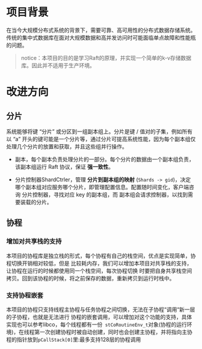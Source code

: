 # 项目背景
在当今大规模分布式系统的背景下，需要可靠、高可用性的分布式数据存储系统。
传统的集中式数据库在面对大规模数据和高并发访问时可能面临单点故障和性能瓶的问题。

> notice：本项目的目的是学习Raft的原理，并实现一个简单的k-v存储数据库。因此并不适用于生产环境。

# 改进方向
## 分片
系统能够将键 “分片” 或分区到一组副本组上。分片是键 / 值对的子集，例如所有以 “a” 开头的键可能是一个分片等，通过分片可提高系统性能，因为每个副本组仅处理几个分片的放置和获取，并且这些组并行操作。

- 副本，每个副本负责处理分片的一部分。每个分片的数据由一个副本组负责，该副本组运行 Raft 协议，保证 **强一致性**。

- 分片控制器ShardCtrler，管理 **分片到副本组的映射** (`Shards -> gid`)，决定哪个副本组对应服务哪个分片，即管理配置信息。配置随时间变化，客户端咨询 分片控制器，寻找对应 key 的副本组，而 副本组会请求控制器，以找到需要装载的分片。
## 协程
### 增加对共享栈的支持
本项目的协程库是独立栈的形式，每个协程有自己的栈空间，优点是实现简单，协程切换开销相对较低，但是 比较耗内存，我们可以增加本项目对共享栈的支持，让协程在运行的时候都使用同一个栈空间，每次协程切换 时要把自身共享栈空间拷贝。回到该协程的时候，将之前保存的数据，重新拷贝到运行时栈中。
### 支持协程嵌套
本项目的协程只支持线程主协程与任务协程之间切换，无法在子协程“调用“新一层的子协程，也就是无法进行 协程的嵌套调用，可以增加对这个功能的支持，具体实现也可以参考libco，每个线程都有一份` stCoRoutineEnv_t`对象(协程的运行环境)，在线程第一次创建协程时被自动创建，同时也会创建主协程，并将指向主协程的指针放到`pCallStack[0]`里:最多支持128层的协程调用